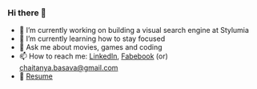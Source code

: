 ### Hi there 👋
- 🔭 I’m currently working on building a visual search engine at Stylumia
- 🌱 I’m currently learning how to stay focused
- 💬 Ask me about movies, games and coding
- 📫 How to reach me: <a href="https://www.linkedin.com/in/basava-sai-naga-viswa-chaitanya-665083172/" target="_blank">LinkedIn</a>, <a href="https://www.facebook.com/chaitanya.basava/" target="_blank">Fabebook</a> (or) chaitanya.basava@gmail.com
- 📝 <a href="https://drive.google.com/file/d/130eRphuix8IJ9bgYqCuEZlu-Q1veyxaC/view?usp=sharing" target="_blank">Resume</a>
<!--
**chaitnayabasava/chaitnayabasava** is a ✨ _special_ ✨ repository because its `README.md` (this file) appears on your GitHub profile.

Here are some ideas to get you started:

- 🔭 I’m currently working on ...
- 🌱 I’m currently learning ...
- 👯 I’m looking to collaborate on ...
- 🤔 I’m looking for help with ...
- 💬 Ask me about ...
- 📫 How to reach me: ...
- 😄 Pronouns: ...
- ⚡ Fun fact: ...
-->
